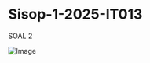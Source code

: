 # Sisop-1-2025-IT013

SOAL 2

![Image](https://github.com/user-attachments/assets/31f6537f-54b3-4763-bba9-bba068cf2497)
